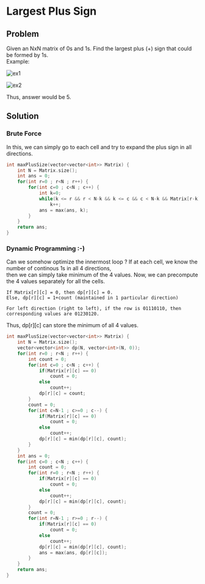 # Largest Plus Sign

## Problem
Given an NxN matrix of 0s and 1s. Find the largest plus (+) sign that could be formed by 1s.  
Example:

![ex1](https://user-images.githubusercontent.com/44015508/132883747-56128e4c-4eae-488f-993f-88983de7beec.JPG)

![ex2](https://user-images.githubusercontent.com/44015508/132884248-d55ca7dd-7a66-4577-9a37-9d5afb18cd13.JPG)

Thus, answer would be 5.

## Solution
### Brute Force

In this, we can simply go to each cell and try to expand the plus sign in all directions.  
```c++
int maxPlusSize(vector<vector<int>> Matrix) {
    int N = Matrix.size();
    int ans = 0;
    for(int r=0 ; r<N ; r++) {
        for(int c=0 ; c<N ; c++) {
            int k=0;
            while(k <= r && r < N-k && k <= c && c < N-k && Matrix[r-k][c] && Matrix[r+k][c] && Matrix[r][c-k] && Matrix[r][c+k])
                k++;
            ans = max(ans, k);
        }
    }
    return ans;
}
```

### Dynamic Programming :-)

Can we somehow optimize the innermost loop ? If at each cell, we know the number of continous 1s in all 4 directions,  
then we can simply take minimum of the 4 values. 
Now, we can precompute the 4 values separately for all the cells.
```
If Matrix[r][c] = 0, then dp[r][c] = 0.
Else, dp[r][c] = 1+count (maintained in 1 particular direction)

For left direction (right to left), if the row is 01110110, then corresponding values are 01230120.
```
Thus, dp[r][c] can store the minimum of all 4 values.

```c++
int maxPlusSize(vector<vector<int>> Matrix) {
    int N = Matrix.size();
    vector<vector<int>> dp(N, vector<int>(N, 0));
    for(int r=0 ; r<N ; r++) {
        int count = 0;
        for(int c=0 ; c<N ; c++) {
            if(Matrix[r][c] == 0)
                count = 0;
            else
                count++;
            dp[r][c] = count;
        }
        count = 0;
        for(int c=N-1 ; c>=0 ; c--) {
            if(Matrix[r][c] == 0)
                count = 0;
            else
                count++;
            dp[r][c] = min(dp[r][c], count);
        }
    }
    int ans = 0;
    for(int c=0 ; c<N ; c++) {
        int count = 0;
        for(int r=0 ; r<N ; r++) {
            if(Matrix[r][c] == 0)
                count = 0;
            else
                count++;
            dp[r][c] = min(dp[r][c], count);
        }
        count = 0;
        for(int r=N-1 ; r>=0 ; r--) {
            if(Matrix[r][c] == 0)
                count = 0;
            else
                count++;
            dp[r][c] = min(dp[r][c], count);
            ans = max(ans, dp[r][c]);
        }
    }
    return ans;
}
```


